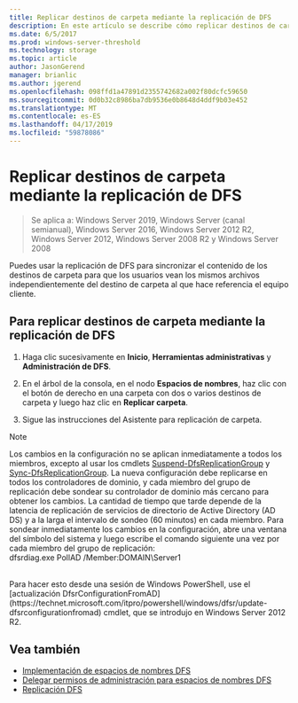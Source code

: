 ```yaml
---
title: Replicar destinos de carpeta mediante la replicación de DFS
description: En este artículo se describe cómo replicar destinos de carpeta mediante la replicación de DFS
ms.date: 6/5/2017
ms.prod: windows-server-threshold
ms.technology: storage
ms.topic: article
author: JasonGerend
manager: brianlic
ms.author: jgerend
ms.openlocfilehash: 098ffd1a47891d2355742682a002f80dcfc59650
ms.sourcegitcommit: 0d0b32c8986ba7db9536e0b8648d4ddf9b03e452
ms.translationtype: MT
ms.contentlocale: es-ES
ms.lasthandoff: 04/17/2019
ms.locfileid: "59878086"
---
```

# <a name="replicate-folder-targets-using-dfs-replication"></a>Replicar destinos de carpeta mediante la replicación de DFS

> Se aplica a: Windows Server 2019, Windows Server (canal semianual), Windows Server 2016, Windows Server 2012 R2, Windows Server 2012, Windows Server 2008 R2 y Windows Server 2008

Puedes usar la replicación de DFS para sincronizar el contenido de los destinos de carpeta para que los usuarios vean los mismos archivos independientemente del destino de carpeta al que hace referencia el equipo cliente.

## <a name="to-replicate-folder-targets-using-dfs-replication"></a>Para replicar destinos de carpeta mediante la replicación de DFS

1.  Haga clic sucesivamente en **Inicio**, **Herramientas administrativas** y **Administración de DFS**.

2.  En el árbol de la consola, en el nodo **Espacios de nombres**, haz clic con el botón de derecho en una carpeta con dos o varios destinos de carpeta y luego haz clic en **Replicar carpeta**.

3.  Sigue las instrucciones del Asistente para replicación de carpeta.

> [!NOTE]
> Los cambios en la configuración no se aplican inmediatamente a todos los miembros, excepto al usar los cmdlets [Suspend-DfsReplicationGroup](https://technet.microsoft.com/itpro/powershell/windows/dfsr/suspend-dfsreplicationgroup) y [Sync-DfsReplicationGroup](https://technet.microsoft.com/itpro/powershell/windows/dfsr/sync-dfsreplicationgroup). La nueva configuración debe replicarse en todos los controladores de dominio, y cada miembro del grupo de replicación debe sondear su controlador de dominio más cercano para obtener los cambios. La cantidad de tiempo que tarde depende de la latencia de replicación de servicios de directorio de Active Directory (AD DS) y a la larga el intervalo de sondeo (60 minutos) en cada miembro. Para sondear inmediatamente los cambios en la configuración, abre una ventana del símbolo del sistema y luego escribe el comando siguiente una vez por cada miembro del grupo de replicación: <br /> dfsrdiag.exe PollAD /Member:DOMAIN\Server1
<br />
Para hacer esto desde una sesión de Windows PowerShell, use el [actualización DfsrConfigurationFromAD](https://technet.microsoft.com/itpro/powershell/windows/dfsr/update-dfsrconfigurationfromad) cmdlet, que se introdujo en Windows Server 2012 R2.

## <a name="see-also"></a>Vea también

-   [Implementación de espacios de nombres DFS](deploying-dfs-namespaces.md)
-   [Delegar permisos de administración para espacios de nombres DFS](delegate-management-permissions-for-dfs-namespaces.md)
-   [Replicación DFS](../dfs-replication/dfsr-overview.md)